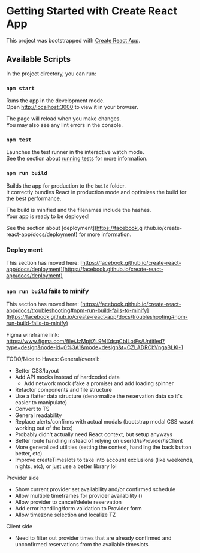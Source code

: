 # Getting Started with Create React App

This project was bootstrapped with [Create React App](https://github.com/facebook/create-react-app).

## Available Scripts

In the project directory, you can run:

### `npm start`

Runs the app in the development mode.\
Open [http://localhost:3000](http://localhost:3000) to view it in your browser.

The page will reload when you make changes.\
You may also see any lint errors in the console.

### `npm test`

Launches the test runner in the interactive watch mode.\
See the section about [running tests](https://facebook.github.io/create-react-app/docs/running-tests) for more information.

### `npm run build`

Builds the app for production to the `build` folder.\
It correctly bundles React in production mode and optimizes the build for the best performance.

The build is minified and the filenames include the hashes.\
Your app is ready to be deployed!

See the section about [deployment](https://facebook.g
ithub.io/create-react-app/docs/deployment) for more information.

### Deployment

This section has moved here: [https://facebook.github.io/create-react-app/docs/deployment](https://facebook.github.io/create-react-app/docs/deployment)

### `npm run build` fails to minify

This section has moved here: [https://facebook.github.io/create-react-app/docs/troubleshooting#npm-run-build-fails-to-minify](https://facebook.github.io/create-react-app/docs/troubleshooting#npm-run-build-fails-to-minify)


Figma wireframe link: https://www.figma.com/file/JzMpjtZL9MXdsqCbILotFs/Untitled?type=design&node-id=0%3A1&mode=design&t=CZLADRCbVngaBLKl-1

TODO/Nice to Haves:
General/overall:
- Better CSS/layout
- Add API mocks instead of hardcoded data
  - Add network mock (fake a promise) and add loading spinner
- Refactor components and file structure
- Use a flatter data structure (denormalize the reservation data so it's easier to manipulate)
- Convert to TS
- General readability
- Replace alerts/confirms with actual modals (bootstrap modal CSS wasnt working out of the box)
- Probably didn't actually need React context, but setup anyways
- Better route handling instead of relying on userId/isProvider/isClient
- More generalized utilities (setting the context, handling the back button better, etc)
- Improve createTimeslots to take into account exclusions (like weekends, nights, etc), or just use a better library lol

Provider side
- Show current provider set availability and/or confirmed schedule
- Allow multiple timeframes for provider availability ()
- Allow provider to cancel/delete reservation
- Add error handling/form validation to Provider form
- Allow timezone selection and localize TZ

Client side
- Need to filter out provider times that are already confirmed and unconfirmed reservations from the available timeslots


